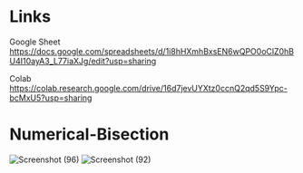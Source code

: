 # Links
Google Sheet
https://docs.google.com/spreadsheets/d/1i8hHXmhBxsEN6wQPO0oClZ0hBU4I10ayA3_L77iaXJg/edit?usp=sharing

Colab
https://colab.research.google.com/drive/16d7jevUYXtz0ccnQ2qd5S9Ypc-bcMxU5?usp=sharing

# Numerical-Bisection
![Screenshot (96)](https://github.com/clark-9-9/Numerical-Bisection/assets/98894510/791ff88f-85e3-4bbe-8caa-dd804ad87979)
![Screenshot (92)](https://github.com/clark-9-9/Numerical-Bisection/assets/98894510/8b8122b7-48d2-41fa-8397-886ef36e1f49)
